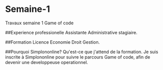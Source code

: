 # Semaine-1
Travaux semaine 1 Game of code

##Experience professionelle
Assistante Administrative stagiaire.

##Formation
Licence Economie Droit Gestion.

##Pourquoi Simplononline? Qu'est-ce que j'attend de la formation.
Je suis inscrite à Simplononline pour suivre le parcours Game of code, 
afin de devenir une developpeuse operationnel.
